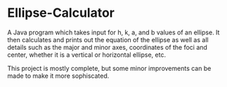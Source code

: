 # Ellipse-Calculator
A Java program which takes input for h, k, a, and b values of an ellipse. It then calculates and prints out the equation of the ellipse as well as all details such as the major and minor axes, coordinates of the foci and center, whether it is a vertical or horizontal ellipse, etc.

This project is mostly complete, but some minor improvements can be made to make it more sophiscated.
